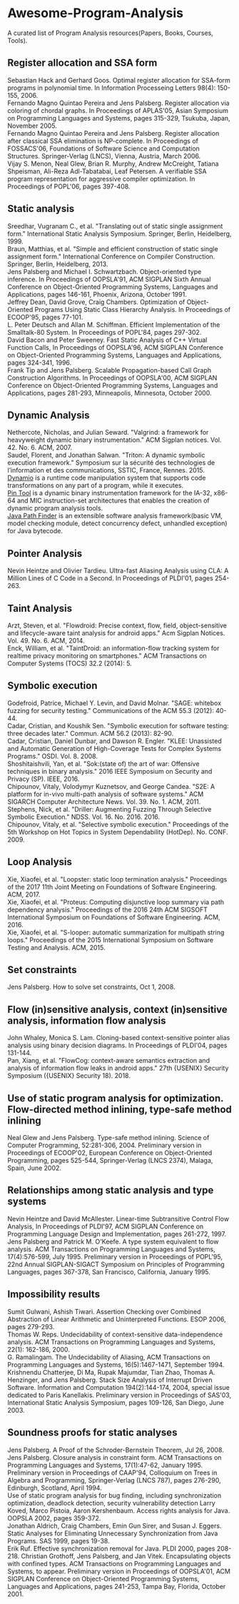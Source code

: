 # Awesome-Program-Analysis
A curated list of Program Analysis resources(Papers, Books, Courses, Tools).

## Register allocation and SSA form
Sebastian Hack and Gerhard Goos. Optimal register allocation for SSA-form programs in polynomial time. In Information Processeing Letters 98(4): 150-155, 2006.  
Fernando Magno Quintao Pereira and Jens Palsberg. Register allocation via coloring of chordal graphs. In Proceedings of APLAS'05, Asian Symposium on Programming Languages and Systems, pages 315-329, Tsukuba, Japan, November 2005.  
Fernando Magno Quintao Pereira and Jens Palsberg. Register allocation after classical SSA elimination is NP-complete. In Proceedings of FOSSACS'06, Foundations of Software Science and Computation Structures. Springer-Verlag (LNCS), Vienna, Austria, March 2006.  
Vijay S. Menon, Neal Glew, Brian R. Murphy, Andrew McCreight, Tatiana Shpeisman, Ali-Reza Adl-Tabatabai, Leaf Petersen. A verifiable SSA program representation for aggressive compiler optimization. In Proceedings of POPL'06, pages 397-408.  

## Static analysis
Sreedhar, Vugranam C., et al. "Translating out of static single assignment form." International Static Analysis Symposium. Springer, Berlin, Heidelberg, 1999.  
Braun, Matthias, et al. "Simple and efficient construction of static single assignment form." International Conference on Compiler Construction. Springer, Berlin, Heidelberg, 2013.  
Jens Palsberg and Michael I. Schwartzbach. Object-oriented type inference. In Proceedings of OOPSLA'91, ACM SIGPLAN Sixth Annual Conference on Object-Oriented Programming Systems, Languages and Applications, pages 146-161, Phoenix, Arizona, October 1991.  
Jeffrey Dean, David Grove, Craig Chambers. Optimization of Object-Oriented Programs Using Static Class Hierarchy Analysis. In Proceedings of ECOOP'95, pages 77-101.  
L. Peter Deutsch and Allan M. Schiffman. Efficient Implementation of the Smalltalk-80 System. In Proceedings of POPL'84, pages 297-302.  
David Bacon and Peter Sweeney. Fast Static Analysis of C++ Virtual Function Calls, In Proceedings of OOPSLA'96, ACM SIGPLAN Conference on Object-Oriented Programming Systems, Languages and Applications, pages 324-341, 1996.  
Frank Tip and Jens Palsberg. Scalable Propagation-based Call Graph Construction Algorithms. In Proceedings of OOPSLA'00, ACM SIGPLAN Conference on Object-Oriented Programming Systems, Languages and Applications, pages 281-293, Minneapolis, Minnesota, October 2000.  

## Dynamic Analysis
Nethercote, Nicholas, and Julian Seward. "Valgrind: a framework for heavyweight dynamic binary instrumentation." ACM Sigplan notices. Vol. 42. No. 6. ACM, 2007.  
Saudel, Florent, and Jonathan Salwan. "Triton: A dynamic symbolic execution framework." Symposium sur la sécurité des technologies de l’information et des communications, SSTIC, France, Rennes. 2015.  
[Dynamio](http://www.dynamorio.org/) is a runtime code manipulation system that supports code transformations on any part of a program, while it executes.  
[Pin Tool](https://software.intel.com/en-us/articles/pin-a-dynamic-binary-instrumentation-tool) is a dynamic binary instrumentation framework for the IA-32, x86-64 and MIC instruction-set architectures that enables the creation of dynamic program analysis tools.  
[Java Path Finder](https://github.com/javapathfinder/jpf-core) is an extensible software analysis framework(basic VM, model checking module, detect concurrency defect, unhandled exception) for Java bytecode.  

## Pointer Analysis
Nevin Heintze and Olivier Tardieu. Ultra-fast Aliasing Analysis using CLA: A Million Lines of C Code in a Second. In Proceedings of PLDI'01, pages 254-263.  

## Taint Analysis
Arzt, Steven, et al. "Flowdroid: Precise context, flow, field, object-sensitive and lifecycle-aware taint analysis for android apps." Acm Sigplan Notices. Vol. 49. No. 6. ACM, 2014.  
Enck, William, et al. "TaintDroid: an information-flow tracking system for realtime privacy monitoring on smartphones." ACM Transactions on Computer Systems (TOCS) 32.2 (2014): 5.  

## Symbolic execution
Godefroid, Patrice, Michael Y. Levin, and David Molnar. "SAGE: whitebox fuzzing for security testing." Communications of the ACM 55.3 (2012): 40-44.  
Cadar, Cristian, and Koushik Sen. "Symbolic execution for software testing: three decades later." Commun. ACM 56.2 (2013): 82-90.  
Cadar, Cristian, Daniel Dunbar, and Dawson R. Engler. "KLEE: Unassisted and Automatic Generation of High-Coverage Tests for Complex Systems Programs." OSDI. Vol. 8. 2008.  
Shoshitaishvili, Yan, et al. "Sok:(state of) the art of war: Offensive techniques in binary analysis." 2016 IEEE Symposium on Security and Privacy (SP). IEEE, 2016.  
Chipounov, Vitaly, Volodymyr Kuznetsov, and George Candea. "S2E: A platform for in-vivo multi-path analysis of software systems." ACM SIGARCH Computer Architecture News. Vol. 39. No. 1. ACM, 2011.  
Stephens, Nick, et al. "Driller: Augmenting Fuzzing Through Selective Symbolic Execution." NDSS. Vol. 16. No. 2016. 2016.  
Chipounov, Vitaly, et al. "Selective symbolic execution." Proceedings of the 5th Workshop on Hot Topics in System Dependability (HotDep). No. CONF. 2009.  

## Loop Analysis
Xie, Xiaofei, et al. "Loopster: static loop termination analysis." Proceedings of the 2017 11th Joint Meeting on Foundations of Software Engineering. ACM, 2017.  
Xie, Xiaofei, et al. "Proteus: Computing disjunctive loop summary via path dependency analysis." Proceedings of the 2016 24th ACM SIGSOFT International Symposium on Foundations of Software Engineering. ACM, 2016.  
Xie, Xiaofei, et al. "S-looper: automatic summarization for multipath string loops." Proceedings of the 2015 International Symposium on Software Testing and Analysis. ACM, 2015.  

## Set constraints
Jens Palsberg. How to solve set constraints, Oct 1, 2008.  

## Flow (in)sensitive analysis, context (in)sensitive analysis, information flow analysis
John Whaley, Monica S. Lam. Cloning-based context-sensitive pointer alias analysis using binary decision diagrams. In Proceedings of PLDI'04, pages 131-144.  
Pan, Xiang, et al. "FlowCog: context-aware semantics extraction and analysis of information flow leaks in android apps." 27th {USENIX} Security Symposium ({USENIX} Security 18). 2018.  

## Use of static program analysis for optimization. Flow-directed method inlining, type-safe method inlining
Neal Glew and Jens Palsberg. Type-safe method inlining. Science of Computer Programming, 52:281-306, 2004. Preliminary version in Proceedings of ECOOP'02, European Conference on Object-Oriented Programming, pages 525-544, Springer-Verlag (LNCS 2374), Malaga, Spain, June 2002.  

## Relationships among static analysis and type systems
Nevin Heintze and David McAllester. Linear-time Subtransitive Control Flow Analysis, In Proceedings of PLDI'97, ACM SIGPLAN Conference on Programming Language Design and Implementation, pages 261-272, 1997.  
Jens Palsberg and Patrick M. O'Keefe. A type system equivalent to flow analysis. ACM Transactions on Programming Languages and Systems, 17(4):576-599, July 1995.   Preliminary version in Proceedings of POPL'95, 22nd Annual SIGPLAN-SIGACT Symposium on Principles of Programming Languages, pages 367-378, San Francisco, California, January 1995.  

## Impossibility results
Sumit Gulwani, Ashish Tiwari. Assertion Checking over Combined Abstraction of Linear Arithmetic and Uninterpreted Functions. ESOP 2006, pages 279-293.  
Thomas W. Reps. Undecidability of context-sensitive data-independence analysis. ACM Transactions on Programming Languages and Systems, 22(1): 162-186, 2000.  
G. Ramalingam. The Undecidability of Aliasing, ACM Transactions on Programming Languages and Systems, 16(5):1467-1471, September 1994.  
Krishnendu Chatterjee, Di Ma, Rupak Majumdar, Tian Zhao, Thomas A. Henzinger, and Jens Palsberg. Stack Size Analysis of Interrupt Driven Software. Information and Computation 194(2):144-174, 2004, special issue dedicated to Paris Kanellakis. Preliminary version in Proceedings of SAS'03, International Static Analysis Symposium, pages 109-126, San Diego, June 2003.  

## Soundness proofs for static analyses
Jens Palsberg. A Proof of the Schroder-Bernstein Theorem, Jul 26, 2008.  
Jens Palsberg. Closure analysis in constraint form. ACM Transactions on Programming Languages and Systems, 17(1):47-62, January 1995. Preliminary version in Proceedings of CAAP'94, Colloquium on Trees in Algebra and Programming, Springer-Verlag (LNCS 787), pages 276-290, Edinburgh, Scotland, April 1994.  
Use of static program analysis for bug finding, including synchronization optimization, deadlock detection, security vulnerability detection
Larry Koved, Marco Pistoia, Aaron Kershenbaum. Access rights analysis for Java. OOPSLA 2002, pages 359-372.  
Jonathan Aldrich, Craig Chambers, Emin Gun Sirer, and Susan J. Eggers. Static Analyses for Eliminating Unnecessary Synchronization from Java Programs. SAS 1999, pages 19-38.  
Erik Ruf. Effective synchronization removal for Java. PLDI 2000, pages 208-218.
Christian Grothoff, Jens Palsberg, and Jan Vitek. Encapsulating objects with confined types. ACM Transactions on Programming Languages and Systems, to appear. Preliminary version in Proceedings of OOPSLA'01, ACM SIGPLAN Conference on Object-Oriented Programming Systems, Languages and Applications, pages 241-253, Tampa Bay, Florida, October 2001.  
